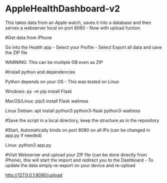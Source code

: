 # AppleHealthDashboard-v2
This takes data from an Apple watch, saves it into a database and then serves a webserver local on port 8080 - Now with upload fuction.

#Get data from iPhone

Go into  the Health app - Select your Profile - Select Export all data and save the ZIP file

WARNING: This can be multiple GB even as ZIP




#Install python and dependencies

Python depends on your OS - This was tested on Linux

Windows: py -m pip install Flask

MacOS/Linux: pip3 install Flask waitress

Linux Debian: apt install python3 python3-flask python3-waitress

#Save the script in a local directory, keep the structure as in the repository



#Start, Automatically binds on port 8080 on all IPs (can be changed in app.py if needed)

Linux: python3 app.py


#Visit Webserver and upload your ZIP file (can be done directly from iPhone), this will start the import and redirect you to the Dashboard - To update the data simply re-export on your device and re-upload



http://127.0.0.1:8080/upload




